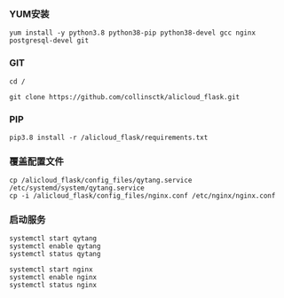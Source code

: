 ### YUM安装
```
yum install -y python3.8 python38-pip python38-devel gcc nginx postgresql-devel git

```
### GIT
```
cd /

git clone https://github.com/collinsctk/alicloud_flask.git

```
### PIP
```
pip3.8 install -r /alicloud_flask/requirements.txt

```

### 覆盖配置文件
```
cp /alicloud_flask/config_files/qytang.service /etc/systemd/system/qytang.service
cp -i /alicloud_flask/config_files/nginx.conf /etc/nginx/nginx.conf

```

### 启动服务
```
systemctl start qytang
systemctl enable qytang
systemctl status qytang

systemctl start nginx
systemctl enable nginx
systemctl status nginx
``` 
